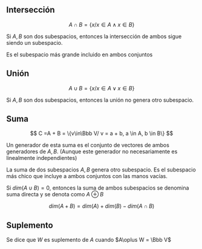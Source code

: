 ## Intersección

$$
A\cap B = \{x/x\in A\land x\in B\}
$$

Si $A, B$ son dos subespacios, entonces la intersección de ambos sigue siendo un subespacio.

Es el subespacio más grande incluido en ambos conjuntos

## Unión

$$
A\cup B = \{x/x\in A\lor x\in B\}
$$

Si $A, B$ son dos subespacios, entonces la unión no genera otro subespacio.

## Suma

$$
C =A + B = \{v\in\Bbb V/ v = a + b, a \in A, b \in B\}
$$

Un generador de esta suma es el conjunto de vectores de ambos generadores de $A,B$. (Aunque este generador no necesariamente es linealmente independientes)

La suma de dos subespacios $A, B$ genera otro subespacio. Es el subespacio más chico que incluye a ambos conjuntos con las manos vacías.

Si $dim(A\cup B) = 0$, entonces la suma de ambos subespacios se denomina suma directa y se denota como $A \oplus B$

$$
dim(A + B) = dim(A) + dim(B) - dim(A\cap B)
$$

## Suplemento

Se dice que $W$ es suplemento de $A$ cuando $A\oplus W = \Bbb V$
